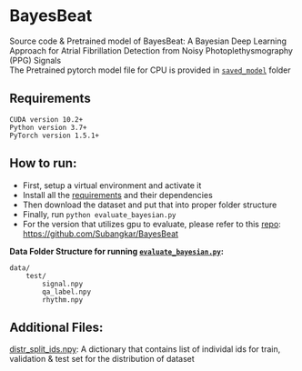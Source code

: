 # BayesBeat
Source code & Pretrained model of BayesBeat: A Bayesian Deep Learning Approach for Atrial Fibrillation Detection from Noisy Photoplethysmography (PPG) Signals  
The Pretrained pytorch model file for CPU is provided in [`saved_model`](saved_model) folder

## Requirements
```
CUDA version 10.2+
Python version 3.7+
PyTorch version 1.5.1+
```

## How to run:
   - First, setup a virtual environment and activate it
   - Install all the [requirements](requirements.txt) and their dependencies
   - Then download the dataset and put that into proper folder structure
   - Finally, run `python evaluate_bayesian.py`
   - For the version that utilizes gpu to evaluate, please refer to this [repo](https://github.com/Subangkar/BayesBeat): https://github.com/Subangkar/BayesBeat

**Data Folder Structure for running [`evaluate_bayesian.py`](evaluate_bayesian.py):**
```
data/
    test/
        signal.npy
        qa_label.npy
        rhythm.npy
```

## Additional Files:
[distr_split_ids.npy](distr_split_ids.npy): A dictionary that contains list of individal ids for train, validation & test set for the distribution of dataset
